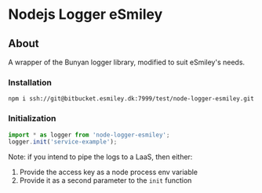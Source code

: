 # Nodejs Logger eSmiley

## About
A wrapper of the Bunyan logger library, modified to suit eSmiley's needs.

### Installation
`npm i ssh://git@bitbucket.esmiley.dk:7999/test/node-logger-esmiley.git`

### Initialization
```javascript
import * as logger from 'node-logger-esmiley';
logger.init('service-example');
```

Note: if you intend to pipe the logs to a LaaS, then either:
1. Provide the access key as a node process env variable
2. Provide it as a second parameter to the `init` function


